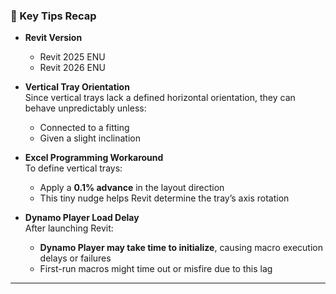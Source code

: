 ### 🧰 Key Tips Recap

- **Revit Version**  
  - Revit 2025 ENU
  - Revit 2026 ENU

- **Vertical Tray Orientation**  
  Since vertical trays lack a defined horizontal orientation, they can behave unpredictably unless:
  - Connected to a fitting  
  - Given a slight inclination

- **Excel Programming Workaround**  
  To define vertical trays:
  - Apply a **0.1% advance** in the layout direction  
  - This tiny nudge helps Revit determine the tray’s axis rotation

- **Dynamo Player Load Delay**  
  After launching Revit:
  - **Dynamo Player may take time to initialize**, causing macro execution delays or failures
  - First-run macros might time out or misfire due to this lag

---
